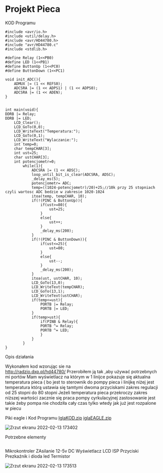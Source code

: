 # Projekt Pieca

KOD Programu


```
#include <avr/io.h>
#include <util/delay.h>
#include <avr/HD44780.h>
#include "avr/HD44780.c"
#include <stdlib.h>

#define Relay (1<<PB0)
#define LED (1<<PB1)
#define ButtonUp (1<<PC0)
#define ButtonDown (1<<PC1)

void init_ADC(){
	ADMUX |= (1 << REFS0);
	ADCSRA |= (1 << ADPS1) | (1 << ADPS0);
	ADCSRA |= (1 << ADEN);
}


int main(void){
DDRB |= Relay;
DDRB |= LED;
	LCD_Clear();
	LCD_GoTo(0,0);
	LCD_WriteText("Temperatura:");
	LCD_GoTo(0,1);
	LCD_WriteText("Wylaczanie:");
	int temp=0;
	char tempCHAR[3];
	int ust=25;
	char ustCHAR[3];
	int potencjometr=0;
		while(1){
			ADCSRA |= (1 << ADSC);
			loop_until_bit_is_clear(ADCSRA, ADSC);
			_delay_ms(5);
			potencjometr= ADC;
			temp=((1024-potencjometr)/20)+25;//10k przy 25 stopniach czyli wartosc ADC bedzie w zakresie 1020-1024
			itoa(temp, tempCHAR, 10);
			if(!(PINC & ButtonUp)){
				if(ust>=80){
					ust=25;
				}
				else{
					ust++;
				}
				_delay_ms(200);
			}
			if(!(PINC & ButtonDown)){
				if(ust<=25){
					ust=80;
				}
				else{
					ust--;
				}
				_delay_ms(200);
			}
			itoa(ust, ustCHAR, 10);
			LCD_GoTo(13,0);
			LCD_WriteText(tempCHAR);
			LCD_GoTo(13,1);
			LCD_WriteText(ustCHAR);
			if(temp<=ust){
				PORTB |= Relay;
				PORTB |= LED;
			}
			if(temp>ust){
				if(PINB & Relay){
				PORTB ^= Relay;
				PORTB ^= LED;
				}
			}
		}
}

```

Opis działania


Wykonałem kod wzorując sie na  
http://radzio.dxp.pl/hd44780/
Przerobiłem ją tak ,aby używać potrzebnych mi portów
Mam  wyświetlacz na którym w 1 linijce pokazuje się
aktualna temperatura pieca ( bo jest to sterownik do pompy pieca
i linijkę niżej jest temperatura którą ustawia się tamtymi dwoma przyciskami
zakres regulacji od 25 stopni do 80 stopni
Jeżeli temperatura pieca przekroczy zakres niższej wartości zacznie się praca pompy cyrkulacyjnej
zastosowanie jest takie żeby pompa nie chodziła cały czas tylko wtedy jak już jest rozpalone w piecu

Piki eagle i Kod Programu
[IglaKOD.zip](https://github.com/UMGKamil/Kamil/files/8056009/IglaKOD.zip)
[iglaEAGLE.zip](https://github.com/UMGKamil/Kamil/files/8056010/iglaEAGLE.zip)



![Zrzut ekranu 2022-02-13 173402](https://user-images.githubusercontent.com/94539637/153762976-1db44388-aa82-4196-90e2-8316890daace.jpg)


Potrzebne elementy 

```
```
Mikrokontroler
ZAsilanie 12-5v DC
Wyświetlacz LCD
ISP
Przyciski
Prezkaźnik i dioda led
Termistor


![Zrzut ekranu 2022-02-13 173513](https://user-images.githubusercontent.com/94539637/153763030-82c03527-0f3a-4181-89d5-64d07d2bc148.jpg)

